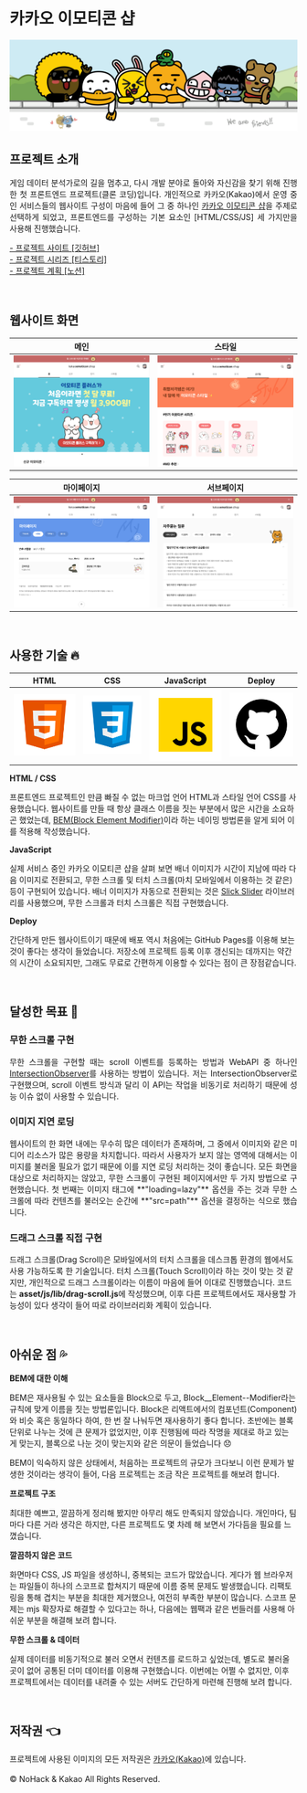 # 카카오 이모티콘 샵

![카카오 이모티콘샵](./docs/intro-header.png)

## 프로젝트 소개

<p align="justify">
게임 데이터 분석가로의 길을 멈추고, 다시 개발 분야로 돌아와 자신감을 찾기 위해 진행한 첫 프론트엔드 프로젝트(클론 코딩)입니다. 개인적으로 카카오(Kakao)에서 운영 중인 서비스들의 웹사이트 구성이 마음에 들어 그 중 하나인 <a href="https://e.kakao.com/" target="_blank">카카오 이모티콘 샵</a>을 주제로 선택하게 되었고, 프론트엔드를 구성하는 기본 요소인 [HTML/CSS/JS] 세 가지만을 사용해 진행했습니다.
</p>

[- 프로젝트 사이트 [깃허브]](https://n0hack.github.io/kakao-emoticon-shop)
<br>
[- 프로젝트 시리즈 [티스토리]]()
<br>
[- 프로젝트 계획 [노션]](https://n0hack.notion.site/78447910a05446b9bb9a0daa86c454d8)

<br>

## 웹사이트 화면

|  메인   |  스타일  |
| :-----: | :------: |
| ![main] | ![style] |

| 마이페이지 | 서브페이지 |
| :--------: | :--------: |
| ![mypage]  | ![subpage] |

<br>

## 사용한 기술 🔥

|  HTML   |  CSS   | JavaScript | Deploy |
| :-----: | :----: | :--------: | :----: |
| ![HTML] | ![CSS] |   ![JS]    | ![GIT] |

**HTML / CSS**

프론트엔드 프로젝트인 만큼 빠질 수 없는 마크업 언어 HTML과 스타일 언어 CSS를 사용했습니다. 웹사이트를 만들 때 항상 클래스 이름을 짓는 부분에서 많은 시간을 소요하곤 했었는데, [BEM(Block Element Modifier)](http://getbem.com/)이라 하는 네이밍 방법론을 알게 되어 이를 적용해 작성했습니다.

**JavaScript**

실제 서비스 중인 카카오 이모티콘 샵을 살펴 보면 배너 이미지가 시간이 지남에 따라 다음 이미지로 전환되고, 무한 스크롤 및 터치 스크롤(마치 모바일에서 이용하는 것 같은) 등이 구현되어 있습니다. 배너 이미지가 자동으로 전환되는 것은 [Slick Slider](https://kenwheeler.github.io/slick/) 라이브러리를 사용했으며, 무한 스크롤과 터치 스크롤은 직접 구현했습니다.

**Deploy**

간단하게 만든 웹사이트이기 때문에 배포 역시 처음에는 GitHub Pages를 이용해 보는 것이 좋다는 생각이 들었습니다. 저장소에 프로젝트 등록 이후 갱신되는 데까지는 약간의 시간이 소요되지만, 그래도 무료로 간편하게 이용할 수 있다는 점이 큰 장점같습니다.

<br>

## 달성한 목표 👏

### 무한 스크롤 구현

<p align="justify">
무한 스크롤을 구현할 때는 scroll 이벤트를 등록하는 방법과 WebAPI 중 하나인 <a href="https://developer.mozilla.org/ko/docs/Web/API/Intersection_Observer_API" target="_blank">IntersectionObserver</a>를 사용하는 방법이 있습니다. 저는 IntersectionObserver로 구현했으며, scroll 이벤트 방식과 달리 이 API는 작업을 비동기로 처리하기 때문에 성능 이슈 없이 사용할 수 있습니다.
</p>

### 이미지 지연 로딩

<p align="justify">
웹사이트의 한 화면 내에는 무수히 많은 데이터가 존재하며, 그 중에서 이미지와 같은 미디어 리소스가 많은 용량을 차지합니다. 따라서 사용자가 보지 않는 영역에 대해서는 이미지를 불러올 필요가 없기 때문에 이를 지연 로딩 처리하는 것이 좋습니다. 모든 화면을 대상으로 처리하지는 않았고, 무한 스크롤이 구현된 페이지에서만 두 가지 방법으로 구현했습니다. 첫 번째는 이미지 태그에 **"loading=lazy"** 옵션을 주는 것과 무한 스크롤에 따라 컨텐츠를 불러오는 순간에 **"src=path"** 옵션을 결정하는 식으로 했습니다.
</p>

### 드래그 스크롤 직접 구현

드래그 스크롤(Drag Scroll)은 모바일에서의 터치 스크롤을 데스크톱 환경의 웹에서도 사용 가능하도록 한 기술입니다. 터치 스크롤(Touch Scroll)이라 하는 것이 맞는 것 같지만, 개인적으로 드래그 스크롤이라는 이름이 마음에 들어 이대로 진행했습니다. 코드는 **asset/js/lib/drag-scroll.js**에 작성했으며, 이후 다른 프로젝트에서도 재사용할 가능성이 있다 생각이 들어 따로 라이브러리화 계획이 있습니다.

<br>

## 아쉬운 점 💦

**BEM에 대한 이해**

BEM은 재사용될 수 있는 요소들을 Block으로 두고, Block\_\_Element--Modifier라는 규칙에 맞게 이름을 짓는 방법론입니다. Block은 리액트에서의 컴포넌트(Component)와 비슷 혹은 동일하다 하여, 한 번 잘 나눠두면 재사용하기 좋다 합니다. 초반에는 블록 단위로 나누는 것에 큰 문제가 없었지만, 이후 진행됨에 따라 작명을 제대로 하고 있는 게 맞는지, 블록으로 나눈 것이 맞는지와 같은 의문이 들었습니다 😞

BEM이 익숙하지 않은 상태에서, 처음하는 프로젝트의 규모가 크다보니 이런 문제가 발생한 것이라는 생각이 들어, 다음 프로젝트는 조금 작은 프로젝트를 해보려 합니다.

**프로젝트 구조**

최대한 예쁘고, 깔끔하게 정리해 봤지만 아무리 해도 만족되지 않았습니다. 개인마다, 팀마다 다른 거라 생각은 하지만, 다른 프로젝트도 몇 차례 해 보면서 가다듬을 필요를 느꼈습니다.

**깔끔하지 않은 코드**

화면마다 CSS, JS 파일을 생성하니, 중복되는 코드가 많았습니다. 게다가 웹 브라우저는 파일들이 하나의 스코프로 합쳐지기 때문에 이름 중복 문제도 발생했습니다. 리팩토링을 통해 겹치는 부분을 최대한 제거했으나, 여전히 부족한 부분이 많습니다. 스코프 문제는 mjs 확장자로 해결할 수 있다고는 하나, 다음에는 웹팩과 같은 번들러를 사용해 아쉬운 부분을 해결해 보려 합니다.

**무한 스크롤 & 데이터**

실제 데이터를 비동기적으로 불러 오면서 컨텐츠를 로드하고 싶었는데, 별도로 불러올 곳이 없어 공통된 더미 데이터를 이용해 구현했습니다. 이번에는 어쩔 수 없지만, 이후 프로젝트에서는 데이터를 내려줄 수 있는 서버도 간단하게 마련해 진행해 보려 합니다.

<br>

## 저작권 👈

프로젝트에 사용된 이미지의 모든 저작권은 [카카오(Kakao)](https://www.kakaocorp.com/page/)에 있습니다.
<br><br>
&copy; NoHack & Kakao All Rights Reserved.

<!-- References -->

[main]: ./docs/home.png
[style]: ./docs/style.png
[hot]: ./docs/hot.png
[new]: ./docs/new.png
[mypage]: ./docs/mypage.png
[subpage]: ./docs/subpage.png
[html]: ./docs/html.svg
[css]: ./docs/css.svg
[js]: ./docs/javascript.svg
[git]: ./docs/github.svg
